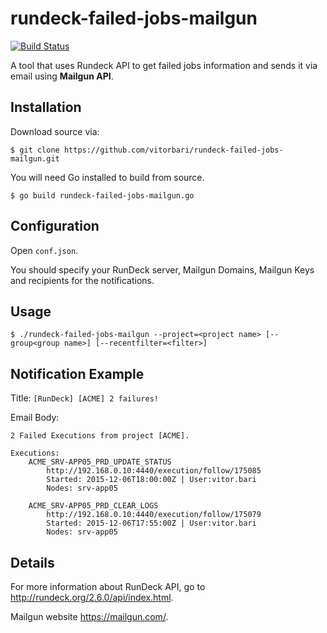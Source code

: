 # rundeck-failed-jobs-mailgun

[![Build Status](https://travis-ci.org/vitorbari/rundeck-failed-jobs-mailgun.svg)](https://travis-ci.org/vitorbari/rundeck-failed-jobs-mailgun)

A tool that uses Rundeck API to get failed jobs information and sends it via email using **Mailgun API**.

## Installation

Download source via:

```
$ git clone https://github.com/vitorbari/rundeck-failed-jobs-mailgun.git
```

You will need Go installed to build from source.

```
$ go build rundeck-failed-jobs-mailgun.go
```

## Configuration

Open `conf.json`. 

You should specify your RunDeck server, Mailgun Domains, Mailgun Keys and recipients for the notifications.


## Usage

```
$ ./rundeck-failed-jobs-mailgun --project=<project name> [--group<group name>] [--recentfilter=<filter>]
```

## Notification Example

Title: `[RunDeck] [ACME] 2 failures!`

Email Body:
```
2 Failed Executions from project [ACME].

Executions:
	ACME_SRV-APP05_PRD_UPDATE_STATUS
		http://192.168.0.10:4440/execution/follow/175085
		Started: 2015-12-06T18:00:00Z | User:vitor.bari
		Nodes: srv-app05

	ACME_SRV-APP05_PRD_CLEAR_LOGS
		http://192.168.0.10:4440/execution/follow/175079
		Started: 2015-12-06T17:55:00Z | User:vitor.bari
		Nodes: srv-app05
```

## Details

For more information about RunDeck API, go to <http://rundeck.org/2.6.0/api/index.html>.

Mailgun website <https://mailgun.com/>.